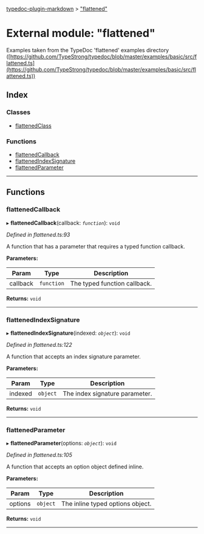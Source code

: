 [typedoc-plugin-markdown](../README.md) > ["flattened"](../modules/_flattened_.md)

# External module: "flattened"

Examples taken from the TypeDoc 'flattened' examples directory ([https://github.com/TypeStrong/typedoc/blob/master/examples/basic/src/flattened.ts](https://github.com/TypeStrong/typedoc/blob/master/examples/basic/src/flattened.ts))

## Index

### Classes

* [flattenedClass](../classes/_flattened_.flattenedclass.md)

### Functions

* [flattenedCallback](_flattened_.md#flattenedcallback)
* [flattenedIndexSignature](_flattened_.md#flattenedindexsignature)
* [flattenedParameter](_flattened_.md#flattenedparameter)

---

## Functions
<a id="flattenedcallback"></a>

###  flattenedCallback

▸ **flattenedCallback**(callback: *`function`*): `void`

*Defined in flattened.ts:93*

A function that has a parameter that requires a typed function callback.

**Parameters:**

| Param | Type | Description |
| ------ | ------ | ------ |
| callback | `function`   |  The typed function callback. |

**Returns:** `void`

___

<a id="flattenedindexsignature"></a>

###  flattenedIndexSignature

▸ **flattenedIndexSignature**(indexed: *`object`*): `void`

*Defined in flattened.ts:122*

A function that accepts an index signature parameter.

**Parameters:**

| Param | Type | Description |
| ------ | ------ | ------ |
| indexed | `object`   |  The index signature parameter. |

**Returns:** `void`

___

<a id="flattenedparameter"></a>

###  flattenedParameter

▸ **flattenedParameter**(options: *`object`*): `void`

*Defined in flattened.ts:105*

A function that accepts an option object defined inline.

**Parameters:**

| Param | Type | Description |
| ------ | ------ | ------ |
| options | `object`   |  The inline typed options object. |

**Returns:** `void`

___

